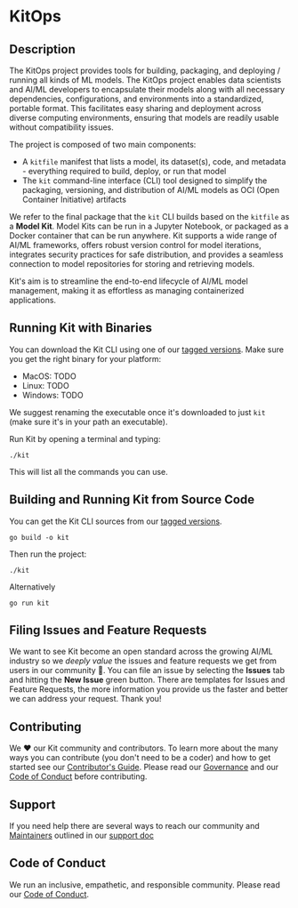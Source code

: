 # KitOps

## Description

The KitOps project provides tools for building, packaging, and deploying / running all kinds of ML models. The KitOps project enables data scientists and AI/ML developers to encapsulate their models along with all necessary dependencies, configurations, and environments into a standardized, portable format. This facilitates easy sharing and deployment across diverse computing environments, ensuring that models are readily usable without compatibility issues.

The project is composed of two main components:

* A `kitfile` manifest that lists a model, its dataset(s), code, and metadata - everything required to build, deploy, or run that model
* The `kit` command-line interface (CLI) tool designed to simplify the packaging, versioning, and distribution of AI/ML models as OCI (Open Container Initiative) artifacts

We refer to the final package that the `kit` CLI builds based on the `kitfile` as a **Model Kit**. Model Kits can be run in a Jupyter Notebook, or packaged as a Docker container that can be run anywhere. Kit supports a wide range of AI/ML frameworks, offers robust version control for model iterations, integrates security practices for safe distribution, and provides a seamless connection to model repositories for storing and retrieving models.

Kit's aim is to streamline the end-to-end lifecycle of AI/ML model management, making it as effortless as managing containerized applications.

## Running Kit with Binaries

You can download the Kit CLI using one of our [tagged versions](https://github.com/jozu-ai/kitops/tags). Make sure you get the right binary for your platform:

* MacOS: TODO
* Linux: TODO
* Windows: TODO

We suggest renaming the executable once it's downloaded to just `kit` (make sure it's in your path an executable).

Run Kit by opening a terminal and typing:

```shell
./kit
```

This will list all the commands you can use.

## Building and Running Kit from Source Code

You can get the Kit CLI sources from our [tagged versions](https://github.com/jozu-ai/kitops/tags).

```shell
go build -o kit
```

Then run the project:

```shell
./kit
```

Alternatively 

```shell
go run kit
```

## Filing Issues and Feature Requests

We want to see Kit become an open standard across the growing AI/ML industry so we *deeply value* the issues and feature requests we get from users in our community :sparkling_heart:. You can file an issue by selecting the **Issues** tab and hitting the **New Issue** green button. There are templates for Issues and Feature Requests, the more information you provide us the faster and better we can address your request. Thank you!

## Contributing

We ❤️ our Kit community and contributors. To learn more about the many ways you can contribute (you don't need to be a coder) and how to get started see our [Contributor's Guide](./CONTRIBUTING.md). Please read our [Governance](./GOVERNANCE.md) and our [Code of Conduct](./CODE-OF-CONDUCT.md) before contributing.

## Support

If you need help there are several ways to reach our community and [Maintainers](./MAINTAINERS.md) outlined in our [support doc](./SUPPORT.md)

## Code of Conduct

We run an inclusive, empathetic, and responsible community. Please read our [Code of Conduct](./CODE-OF-CONDUCT.md).
